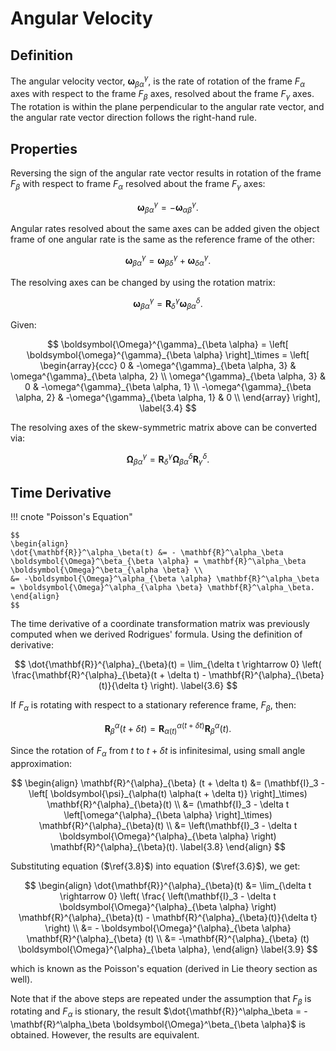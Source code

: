 # Angular Velocity

## Definition

The angular velocity vector, $\boldsymbol{\omega}^{\gamma}_{\beta \alpha}$, is the rate of rotation of the frame $F_\alpha$ axes with respect
to the frame $F_\beta$ axes, resolved about the frame $F_\gamma$ axes. The rotation is within the plane perpendicular to the angular rate vector, and 
the angular rate vector direction follows the right-hand rule. 

## Properties

Reversing the sign of the angular rate vector results in rotation of the frame $F_\beta$ with respect to frame $F_\alpha$ resolved about the frame $F_\gamma$ axes:

$$
\boldsymbol{\omega}^{\gamma}_{\beta \alpha} = -\boldsymbol{\omega}^{\gamma}_{\alpha \beta}. \label{3.1}
$$

Angular rates resolved about the same axes can be added given the object frame of one angular rate is the same as the reference frame of the other:

$$
\boldsymbol{\omega}^{\gamma}_{\beta \alpha} = \boldsymbol{\omega}^{\gamma}_{\beta \delta} + \boldsymbol{\omega}^{\gamma}_{\delta \alpha}.\label{3.2}
$$

The resolving axes can be changed by using the rotation matrix:

$$
\boldsymbol{\omega}^{\gamma}_{\beta \alpha} = \mathbf{R}^{\gamma}_{\delta} \boldsymbol{\omega}^{\delta}_{\beta \alpha}.\label{3.3}
$$

Given:

$$
\boldsymbol{\Omega}^{\gamma}_{\beta \alpha} = \left[ \boldsymbol{\omega}^{\gamma}_{\beta \alpha} \right]_\times = 
\left[
\begin{array}{ccc}
0 & -\omega^{\gamma}_{\beta \alpha, 3} & \omega^{\gamma}_{\beta \alpha, 2} \\
\omega^{\gamma}_{\beta \alpha, 3} & 0 & -\omega^{\gamma}_{\beta \alpha, 1} \\
-\omega^{\gamma}_{\beta \alpha, 2} & -\omega^{\gamma}_{\beta \alpha, 1} & 0 \\
\end{array}
\right], \label{3.4}
$$

The resolving axes of the skew-symmetric matrix above can be converted via:

$$
\boldsymbol{\Omega}^{\gamma}_{\beta \alpha} = \mathbf{R}^{\gamma}_{\delta} \boldsymbol{\Omega}^{\delta}_{\beta \alpha} \mathbf{R}^{\delta}_{\gamma}. \label{3.5}
$$

## Time Derivative

!!! cnote "Poisson's Equation"

    $$
    \begin{align}
    \dot{\mathbf{R}}^\alpha_\beta(t) &= - \mathbf{R}^\alpha_\beta \boldsymbol{\Omega}^\beta_{\beta \alpha} = \mathbf{R}^\alpha_\beta \boldsymbol{\Omega}^\beta_{\alpha \beta} \\
    &= -\boldsymbol{\Omega}^\alpha_{\beta \alpha} \mathbf{R}^\alpha_\beta = \boldsymbol{\Omega}^\alpha_{\alpha \beta} \mathbf{R}^\alpha_\beta.
    \end{align}
    $$

The time derivative of a coordinate transformation matrix was previously computed when we derived Rodrigues' formula. Using the definition of derivative:

$$
\dot{\mathbf{R}}^{\alpha}_{\beta}(t) = \lim_{\delta t \rightarrow 0} \left( \frac{\mathbf{R}^{\alpha}_{\beta}(t + \delta t) - \mathbf{R}^{\alpha}_{\beta} (t)}{\delta t} \right). \label{3.6}
$$


If $F_{\alpha}$ is rotating with respect to a stationary reference frame, $F_\beta$, then:

$$
\mathbf{R}^{\alpha}_{\beta}(t + \delta t) = \mathbf{R}^{\alpha(t + \delta t)}_{\alpha(t)} \mathbf{R}^{\alpha}_{\beta}(t). \label{3.7}
$$

Since the rotation of $F_{\alpha}$ from $t$ to $t + \delta t$ is infinitesimal, using small angle approximation:

$$
\begin{align}
\mathbf{R}^{\alpha}_{\beta} (t + \delta t) &= (\mathbf{I}_3 - \left[ \boldsymbol{\psi}_{\alpha(t) \alpha(t + \delta t)}  \right]_\times) \mathbf{R}^{\alpha}_{\beta}(t) \\ 
&= (\mathbf{I}_3 - \delta t \left[\omega^{\alpha}_{\beta \alpha} \right]_\times) \mathbf{R}^{\alpha}_{\beta}(t) \\
&= \left(\mathbf{I}_3 - \delta t \boldsymbol{\Omega}^{\alpha}_{\beta \alpha} \right) \mathbf{R}^{\alpha}_{\beta}(t). \label{3.8}
\end{align}
$$

Substituting equation ($\ref{3.8}$) into equation ($\ref{3.6}$), we get:

$$
\begin{align}
\dot{\mathbf{R}}^{\alpha}_{\beta}(t) &= \lim_{\delta t \rightarrow 0} \left( \frac{ \left(\mathbf{I}_3 - \delta t \boldsymbol{\Omega}^{\alpha}_{\beta \alpha} \right) \mathbf{R}^{\alpha}_{\beta}(t) - \mathbf{R}^{\alpha}_{\beta}(t)}{\delta t} \right) \\ 
&= - \boldsymbol{\Omega}^{\alpha}_{\beta \alpha} \mathbf{R}^{\alpha}_{\beta} (t) \\
&= -\mathbf{R}^{\alpha}_{\beta} (t) \boldsymbol{\Omega}^{\alpha}_{\beta \alpha},
\end{align} \label{3.9}
$$

which is known as the Poisson's equation (derived in Lie theory section as well).

Note that if the above steps are repeated under the assumption that $F_\beta$ is rotating and $F_\alpha$ is stionary, the result 
$\dot{\mathbf{R}}^\alpha_\beta = -\mathbf{R}^\alpha_\beta \boldsymbol{\Omega}^\beta_{\beta \alpha}$ is obtained. However, the results are equivalent.
